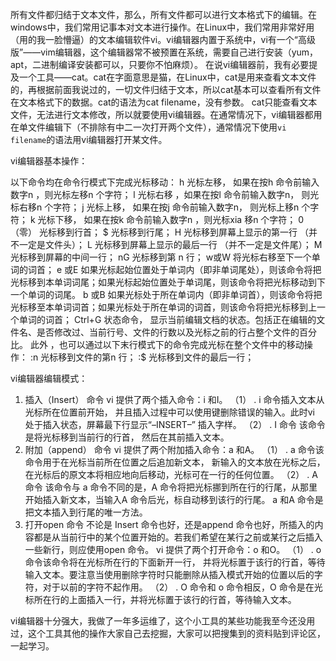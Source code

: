 ﻿所有文件都归结于文本文件，那么，所有文件都可以进行文本格式下的编辑。在windows中，我们常用记事本对文本进行操作。在Linux中，我们常用非常好用（用的我一脸懵逼）的文本编辑软件vi。vi编辑器内置于系统中，vi有一个“高级版”——vim编辑器，这个编辑器常不被预置在系统，需要自己进行安装（yum，apt，二进制编译安装都可以，只要你不怕麻烦）。
在说vi编辑器前，我有必要提及一个工具——cat。cat在字面意思是猫，在Linux中，cat是用来查看文本文件的，再根据前面我说过的，一切文件归结于文本，所以cat基本可以查看所有文件在文本格式下的数据。cat的语法为cat filename，没有参数。
cat只能查看文本文件，无法进行文本修改，所以就要使用vi编辑器。在通常情况下，vi编辑器都用在单文件编辑下（不排除有中二一次打开两个文件），通常情况下使用`vi filename`的语法用vi编辑器打开某文件。

vi编辑器基本操作：

以下命令均在命令行模式下完成光标移动：
h 光标左移， 如果在按h 命令前输入数字n ，则光标左移n 个字符；
l 光标右移 ，如果在按l 命令前输入数字n， 则光标右移n 个字符；
j 光标上移， 如果在按j 命令前输入数字n， 则光标上移n 个字符；
k 光标下移， 如果在按k 命令前输入数字n ，则光标xia 移n 个字符；
0 （零） 光标移到行首；
$ 光标移到行尾；
H 光标移到屏幕上显示的第一行 （并不一定是文件头）；
L 光标移到屏幕上显示的最后一行 （并不一定是文件尾）；
M 光标移到屏幕的中间一行；
nG 光标移到第 n 行；
w或W 将光标右移至下一个单词的词首；
e 或E 如果光标起始位置处于单词内（即非单词尾处），则该命令将把光标移到本单词词尾；如果光标起始位置处于单词尾，则该命令将把光标移动到下一个单词的词尾。
b 或B 如果光标处于所在单词内（即非单词首），则该命令将把光标移至本单词词首；如果光标处于所在单词的词首，则该命令将把光标移到上一个单词的词首；
Ctrl+G 状态命令， 显示当前编辑文档的状态。包括正在编辑的文件名、是否修改过、当前行号、文件的行数以及光标之前的行占整个文件的百分比。
此外 ，也可以通过以下末行模式下的命令完成光标在整个文件中的移动操作：
:n 光标移到文件的第n 行；
:$ 光标移到文件的最后一行；

vi编辑器编辑模式：

1. 插入（Insert） 命令
vi 提供了两个插入命令：i 和I。
（1） . i 命令插入文本从光标所在位置前开始， 并且插入过程中可以使用键删除错误的输入。此时vi 处于插入状态，屏幕最下行显示“–INSERT–” 插入字样。
（2） . I 命令 该命令是将光标移到当前行的行首， 然后在其前插入文本。
2. 附加（append） 命令
vi 提供了两个附加插入命令：a 和A。
（1） . a 命令该命令用于在光标当前所在位置之后追加新文本， 新输入的文本放在光标之后，在光标后的原文本将相应地向后移动，光标可在一行的任何位置。
（2） . A 命令 该命令与 a 命令不同的是，A 命令将把光标挪到所在行的行尾，从那里开始插入新文本，当输入A 命令后光，标自动移到该行的行尾。
a 和A 命令是把文本插入到行尾的唯一方法。
3. 打开open 命令
不论是 Insert 命令也好，还是append 命令也好，所插入的内容都是从当前行中的某个位置开始的。若我们希望在某行之前或某行之后插入一些新行，则应使用open 命令。
vi 提供了两个打开命令：o 和O。
（1） . o 命令该命令将在光标所在行的下面新开一行， 并将光标置于该行的行首，等待输入文本。要注意当使用删除字符时只能删除从插入模式开始的位置以后的字符，对于以前的字符不起作用。
（2） . O 命令和 o 命令相反，O 命令是在光标所在行的上面插入一行，并将光标置于该行的行首，等待输入文本。

vi编辑器十分强大，我做了一年多运维了，这个小工具的某些功能我至今还没用过，这个工具其他的操作大家自己去挖掘，大家可以把搜集到的资料贴到评论区，一起学习。
